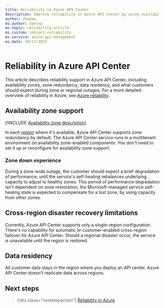 ```yaml
---
title: Reliability in Azure API Center 
description: Improve reliability in Azure API Center by using availability zones and zone redundancy. Read about disaster recovery and what to expect during an outage. 
author: dlepow 
ms.author: danlep
ms.topic: reliability-article
ms.custom: subject-reliability
ms.service: azure-api-management
ms.date: 10/17/2025
---
```


# Reliability in Azure API Center

This article describes reliability support in Azure API Center, including availability zones, zone redundancy, data residency, and what customers should expect during zone or regional outages. For a more detailed overview of reliability in Azure, see [Azure reliability](/azure/architecture/framework/resiliency/overview).

## Availability zone support

[!INCLUDE [Availability zone description](includes/reliability-availability-zone-description-include.md)]

In each [region](../api-center/overview.md) where it's available, Azure API Center supports zone redundancy by default. The Azure API Center service runs in a multitenant environment on availability zone-enabled components. You don't need to set it up or reconfigure for availability zone support. 

### Zone down experience

During a zone-wide outage, the customer should expect a brief degradation of performance, until the service's self-healing rebalances underlying capacity to adjust to healthy zones. This period of performance degradation isn't dependent on zone restoration; the Microsoft-managed service self-healing state is expected to compensate for a lost zone, by using capacity from other zones.

## Cross-region disaster recovery limitations

Currently, Azure API Center supports only a single-region configuration. There's no capability for automatic or customer-enabled cross-region failover for Azure API Center. Should a regional disaster occur, the service is unavailable until the region is restored.

## Data residency

All customer data stays in the region where you deploy an API center. Azure API Center doesn't replicate data across regions. 

## Next steps

> [!div class="nextstepaction"]
> [Reliability in Azure](/azure/reliability/overview)
